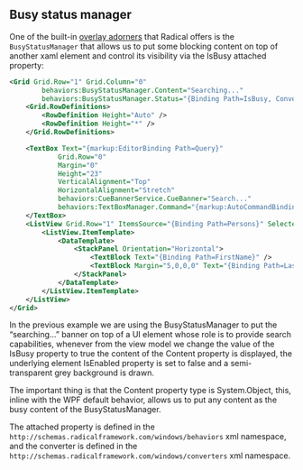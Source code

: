## Busy status manager

One of the built-in [overlay adorners](overlay-adorner.md) that Radical offers is the `BusyStatusManager` that allows us to put some blocking content on top of another xaml element and control its visibility via the IsBusy attached property:

```xml
<Grid Grid.Row="1" Grid.Column="0" 
        behaviors:BusyStatusManager.Content="Searching..."
        behaviors:BusyStatusManager.Status="{Binding Path=IsBusy, Converter={converters:BooleanBusyStatusConverter}}">
    <Grid.RowDefinitions>
        <RowDefinition Height="Auto" />
        <RowDefinition Height="*" />
    </Grid.RowDefinitions>

    <TextBox Text="{markup:EditorBinding Path=Query}" 
            Grid.Row="0"
            Margin="0"
            Height="23"
            VerticalAlignment="Top"
            HorizontalAlignment="Stretch"
            behaviors:CueBannerService.CueBanner="Search..."
            behaviors:TextBoxManager.Command="{markup:AutoCommandBinding Path=Search}">
    </TextBox>
    <ListView Grid.Row="1" ItemsSource="{Binding Path=Persons}" SelectedItem="{Binding Path=SelectedPerson}">
        <ListView.ItemTemplate>
            <DataTemplate>
                <StackPanel Orientation="Horizontal">
                    <TextBlock Text="{Binding Path=FirstName}" />
                    <TextBlock Margin="5,0,0,0" Text="{Binding Path=LastName}" />
                </StackPanel>
            </DataTemplate>
        </ListView.ItemTemplate>
    </ListView>
</Grid>
```

In the previous example we are using the BusyStatusManager to put the “searching…” banner on top of a UI element whose role is to provide search capabilities, whenever from the view model we change the value of the IsBusy property to true the content of the Content property is displayed, the underlying element IsEnabled property is set to false and a semi-transparent grey background is drawn.

The important thing is that the Content property type is System.Object, this, inline with the WPF default behavior, allows us to put any content as the busy content of the BusyStatusManager.

The attached property is defined in the `http://schemas.radicalframework.com/windows/behaviors` xml namespace, and the converter is defined in the `http://schemas.radicalframework.com/windows/converters` xml namespace.